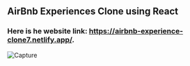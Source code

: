 ## AirBnb Experiences Clone using React
### Here is he website link: https://airbnb-experience-clone7.netlify.app/.
![Capture](https://user-images.githubusercontent.com/82697602/214501368-82678f2d-5b16-44a5-adb5-2813481075ca.png)
